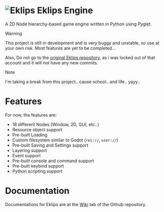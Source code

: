 # ![Eklips](img/icon.png) Eklips Engine
A 2D Node hierarchy-based game engine written in Python using Pyglet.

>[!WARNING]
>This project is still in development and is very buggy and unstable, so use at your own risk.
>Most features are yet to be completed...
>
>Also, Do not go to the [original Eklips repository](https://github.com/Za9-118/Eklips), as i was locked out of that account and it will not have any new commits.

>[!NOTE]
>I'm taking a break from this project.. cause school.. and life.. yayy..

# Features
For now, the features are:
 - 18 different Nodes (Window, 2D, GUI, etc..)
 - Resource object support
 - Pre-built Loading
 - Custom filesystem similar to Godot (`res://`, `user://`)
 - Pre-built Saving and Settings support
 - Layering support
 - Event support
 - Pre-built console and command support
 - Pre-built keybind support
 - Python scripting support

# Documentation
Documentations for Eklips are at the [Wiki](https://github.com/Za9-118/Eklips/wiki) tab of the Github repository.
